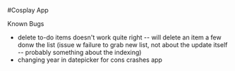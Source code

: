#Cosplay App

Known Bugs
 - delete to-do items doesn't work quite right -- will delete an item a few donw the list (issue w failure to grab new list, not about the update itself -- probably something about the indexing)
 - changing year in datepicker for cons crashes app
